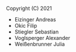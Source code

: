 Copyright (C) 2021
* Eizinger Andreas
* Okic Filip
* Stiegler Sebastian
* Voglsperger Alexander
* Weißenbrunner Julia
